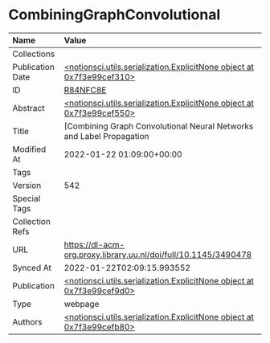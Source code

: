# CombiningGraphConvolutional
| Name             | Value                                                                                                                                                                                  |
|:-----------------|:---------------------------------------------------------------------------------------------------------------------------------------------------------------------------------------|
| Collections      |                                                                                                                                                                                        |
| Publication Date | [<notionsci.utils.serialization.ExplicitNone object at 0x7f3e99cef310>](<notionsci.utils.serialization.ExplicitNone object at 0x7f3e99cef310>)                                         |
| ID               | [R84NFC8E](<notionsci.utils.serialization.ExplicitNone object at 0x7f3e99cef430>)                                                                                                      |
| Abstract         | [<notionsci.utils.serialization.ExplicitNone object at 0x7f3e99cef550>](<notionsci.utils.serialization.ExplicitNone object at 0x7f3e99cef550>)                                         |
| Title            | [Combining Graph Convolutional Neural Networks and Label Propagation | ACM Transactions on Information Systems](<notionsci.utils.serialization.ExplicitNone object at 0x7f3e99cef670>) |
| Modified At      | 2022-01-22 01:09:00+00:00                                                                                                                                                              |
| Tags             |                                                                                                                                                                                        |
| Version          | 542                                                                                                                                                                                    |
| Special Tags     |                                                                                                                                                                                        |
| Collection Refs  |                                                                                                                                                                                        |
| URL              | https://dl-acm-org.proxy.library.uu.nl/doi/full/10.1145/3490478                                                                                                                        |
| Synced At        | 2022-01-22T02:09:15.993552                                                                                                                                                             |
| Publication      | [<notionsci.utils.serialization.ExplicitNone object at 0x7f3e99cef9d0>](<notionsci.utils.serialization.ExplicitNone object at 0x7f3e99cef9d0>)                                         |
| Type             | webpage                                                                                                                                                                                |
| Authors          | [<notionsci.utils.serialization.ExplicitNone object at 0x7f3e99cefb80>](<notionsci.utils.serialization.ExplicitNone object at 0x7f3e99cefb80>)                                         |

